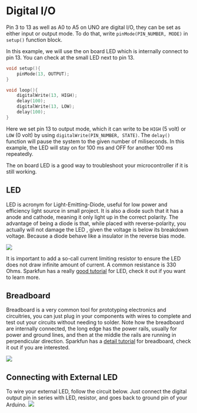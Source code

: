 # Digital I/O
Pin 3 to 13 as well as A0 to A5 on UNO are digital I/O, they can be set as either input or output mode. To do that, write `pinMode(PIN_NUMBER, MODE)` in `setup()` function block. 

In this example, we will use the on board LED which is internally connect to pin 13. You can check at the small LED next to pin 13.
```C
void setup(){
    pinMode(13, OUTPUT);
}

void loop(){
    digitalWrite(13, HIGH);
    delay(100);
    digitalWrite(13, LOW);
    delay(100);
}
```
Here we set pin 13 to output mode, which it can write to be `HIGH` (5 volt) or `LOW` (0 volt) by using `digitalWrite(PIN_NUMBER, STATE)`. The `delay()` function will pause the system to the given number of miliseconds. In this example, the LED will stay on for 100 ms and OFF for another 100 ms repeatedly.

The on board LED is a good way to troubleshoot your microcontroller if it is still working. 

## LED
LED is acronym for Light-Emitting-Diode, useful for low power and efficiency light source in small project. It is also a diode such that it has a anode and cathode, meaning it only light up in the correct polarity. The advantage of being a diode is that, while placed with reverse-polarity, you actually will not damage the LED , given the voltage is below its breakdown voltage. Because a diode behave like a insulator in the reverse bias mode.

![](https://cdn.sparkfun.com/assets/c/5/7/2/7/51f1c87ace395fea20000004.png)

It is important to add a so-call current limiting resistor to ensure the LED does not draw infinite amount of current. A common resistance is 330 Ohms. Sparkfun has a really [good tutorial](https://learn.sparkfun.com/tutorials/light-emitting-diodes-leds/all) for LED, check it out if you want to learn more.

## Breadboard
Breadboard is a very common tool for prototyping electronics and circuitries, you can just plug in your components with wires to complete and test out your circuits without needing to solder. Note how the breadboard are internally connected, the long edge has the power rails, usually for power and ground lines, and then at the middle the rails are running in perpendicular direction. Sparkfun has a [detail tutorial](https://learn.sparkfun.com/tutorials/how-to-use-a-breadboard/all) for breadboard, check it out if you are interested.

![](http://wiring.org.co/learning/tutorials/breadboard/imgs/breadboard-02.jpg)

## Connecting with External LED
To wire your external LED, follow the circuit below. Just connect the digital output pin in series with LED, resistor, and goes back to ground pin of your Arduino.
![](https://cdn.instructables.com/F60/IZJJ/I8ZQZMO9/F60IZJJI8ZQZMO9.LARGE.jpg?auto=webp&&frame=1&fit=bounds) 


